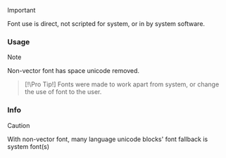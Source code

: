 > [!IMPORTANT]
> Font use is direct, not scripted for system, or in by system software.

### Usage
> [!Note]
> Non-vector font has space unicode removed.

> [!\Pro Tip\!]
> Fonts were made to work apart from system, or change the use of font to the user.

### Info
> [!Caution]
> With non-vector font, many language unicode blocks' font fallback is system font(s) 
